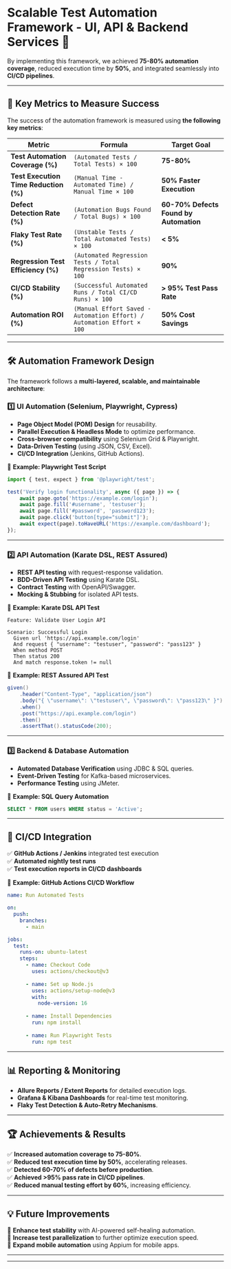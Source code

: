 # **Scalable Test Automation Framework - UI, API & Backend Services 🚀**


By implementing this framework, we achieved **75-80% automation coverage**, reduced execution time by **50%**, and integrated seamlessly into **CI/CD pipelines**.

---

## **📌 Key Metrics to Measure Success**  
The success of the automation framework is measured using **the following key metrics**:

| **Metric** | **Formula** | **Target Goal** |
|------------|------------|----------------|
| **Test Automation Coverage (%)** | `(Automated Tests / Total Tests) × 100` | **75-80%** |
| **Test Execution Time Reduction (%)** | `(Manual Time - Automated Time) / Manual Time × 100` | **50% Faster Execution** |
| **Defect Detection Rate (%)** | `(Automation Bugs Found / Total Bugs) × 100` | **60-70% Defects Found by Automation** |
| **Flaky Test Rate (%)** | `(Unstable Tests / Total Automated Tests) × 100` | **< 5%** |
| **Regression Test Efficiency (%)** | `(Automated Regression Tests / Total Regression Tests) × 100` | **90%** |
| **CI/CD Stability (%)** | `(Successful Automated Runs / Total CI/CD Runs) × 100` | **> 95% Test Pass Rate** |
| **Automation ROI (%)** | `(Manual Effort Saved - Automation Effort) / Automation Effort × 100` | **50% Cost Savings** |

---

## **🛠️ Automation Framework Design**
The framework follows a **multi-layered, scalable, and maintainable architecture**:

### **1️⃣ UI Automation (Selenium, Playwright, Cypress)**
- **Page Object Model (POM) Design** for reusability.
- **Parallel Execution & Headless Mode** to optimize performance.
- **Cross-browser compatibility** using Selenium Grid & Playwright.
- **Data-Driven Testing** (using JSON, CSV, Excel).
- **CI/CD Integration** (Jenkins, GitHub Actions).

📌 **Example: Playwright Test Script**
```typescript
import { test, expect } from '@playwright/test';

test('Verify login functionality', async ({ page }) => {
    await page.goto('https://example.com/login');
    await page.fill('#username', 'testuser');
    await page.fill('#password', 'password123');
    await page.click('button[type="submit"]');
    await expect(page).toHaveURL('https://example.com/dashboard');
});
```

---

### **2️⃣ API Automation (Karate DSL, REST Assured)**
- **REST API testing** with request-response validation.
- **BDD-Driven API Testing** using Karate DSL.
- **Contract Testing** with OpenAPI/Swagger.
- **Mocking & Stubbing** for isolated API tests.

📌 **Example: Karate DSL API Test**
```gherkin
Feature: Validate User Login API

Scenario: Successful Login
  Given url 'https://api.example.com/login'
  And request { "username": "testuser", "password": "pass123" }
  When method POST
  Then status 200
  And match response.token != null
```

📌 **Example: REST Assured API Test**
```java
given()
    .header("Content-Type", "application/json")
    .body("{ \"username\": \"testuser\", \"password\": \"pass123\" }")
    .when()
    .post("https://api.example.com/login")
    .then()
    .assertThat().statusCode(200);
```

---

### **3️⃣ Backend & Database Automation**
- **Automated Database Verification** using JDBC & SQL queries.
- **Event-Driven Testing** for Kafka-based microservices.
- **Performance Testing** using JMeter.

📌 **Example: SQL Query Automation**
```sql
SELECT * FROM users WHERE status = 'Active';
```

---

## **🚀 CI/CD Integration**
✅ **GitHub Actions / Jenkins** integrated test execution  
✅ **Automated nightly test runs**  
✅ **Test execution reports in CI/CD dashboards**  

📌 **Example: GitHub Actions CI/CD Workflow**
```yaml
name: Run Automated Tests

on:
  push:
    branches:
      - main

jobs:
  test:
    runs-on: ubuntu-latest
    steps:
      - name: Checkout Code
        uses: actions/checkout@v3
      
      - name: Set up Node.js
        uses: actions/setup-node@v3
        with:
          node-version: 16
      
      - name: Install Dependencies
        run: npm install
      
      - name: Run Playwright Tests
        run: npm test
```

---

## **📊 Reporting & Monitoring**
- **Allure Reports / Extent Reports** for detailed execution logs.
- **Grafana & Kibana Dashboards** for real-time test monitoring.
- **Flaky Test Detection & Auto-Retry Mechanisms**.

---

## **🏆 Achievements & Results**
✅ **Increased automation coverage to 75-80%**.  
✅ **Reduced test execution time by 50%**, accelerating releases.  
✅ **Detected 60-70% of defects before production**.  
✅ **Achieved >95% pass rate in CI/CD pipelines**.  
✅ **Reduced manual testing effort by 60%**, increasing efficiency.  

---

## **💡 Future Improvements**
🔹 **Enhance test stability** with AI-powered self-healing automation.  
🔹 **Increase test parallelization** to further optimize execution speed.  
🔹 **Expand mobile automation** using Appium for mobile apps.  

---


---
